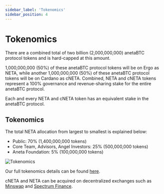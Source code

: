 ```yaml
---
sidebar_label: 'Tokenomics'
sidebar_position: 4
---
```


# Tokenomics

There are a combined total of two billion (2,000,000,000) anetaBTC protocol tokens and is hard-capped at this amount.

1,000,000,000 (50%) of these anetaBTC protocol tokens will be on Ergo as NETA, while another 1,000,000,000 (50%) of these anetaBTC protocol tokens will be on Cardano as cNETA. Combined, NETA and cNETA tokens represent a 100% governance and revenue-sharing stake for the entire anetaBTC protocol.

Each and every NETA and cNETA token has an equivalent stake in the anetaBTC protocol.

## Tokenomics

The total NETA allocation from largest to smallest is explained below:
 * Public: 70% (1,400,000,000 tokens)
 * Core Team, Advisors, Angel Investors: 25% (500,000,000 tokens)
 * Aneta Foundation: 5% (100,000,000 tokens)
 
![Tokenomics](../../static/img/tokenomics/tokenomics.png "Tokenomics breakdown")

Our full tokenomics details can be found [here](https://medium.com/@anetaBTC/neta-tokenomics-55629989de2b).

cNETA and NETA can be acquired on decentralized exchanges such as [Minswap](https://minswap.org) and [Spectrum Finance](https://spectrum.fi). 
